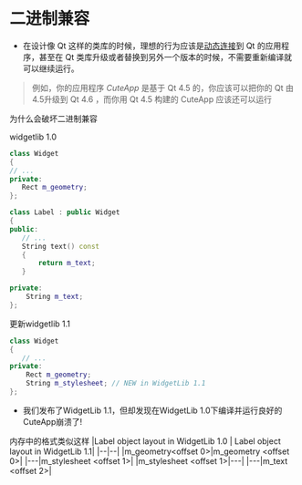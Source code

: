 # 二进制兼容

- 在设计像 Qt 这样的类库的时候，理想的行为应该是[动态连接](gcc-build-shared-libraries.md)到 Qt 的应用程序，甚至在 Qt 类库升级或者替换到另外一个版本的时候，不需要重新编译就可以继续运行。

> 例如，你的应用程序 _CuteApp_ 是基于 Qt 4.5 的，你应该可以把你的 Qt 由4.5升级到 Qt 4.6 ，而你用 Qt 4.5 构建的 CuteApp 应该还可以运行

为什么会破坏二进制兼容

widgetlib 1.0

```c++
class Widget
{
// ...
private:
   Rect m_geometry;
};

```

```c++
class Label : public Widget
{
public:
   // ... 
   String text() const 
   {
       return m_text;
   }

private:
    String m_text;
};
```

更新widgetlib 1.1

```c++
class Widget
{
   // ...
private:
    Rect m_geometry;
    String m_stylesheet; // NEW in WidgetLib 1.1
};
```

- 我们发布了WidgetLib 1.1，但却发现在WidgetLib 1.0下编译并运行良好的CuteApp崩溃了!

内存中的格式类似这样
|Label object layout in WidgetLib 1.0 | Label object layout in WidgetLib 1.1|
|--|--|
|m_geometry<offset 0>|m_geometry <offset 0>|
|---|m_stylesheet <offset 1>| 
|m_stylesheet <offset 1>|---| 
|---|m_text <offset 2>|


